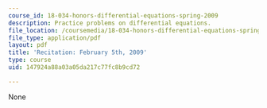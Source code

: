 ```yaml
---
course_id: 18-034-honors-differential-equations-spring-2009
description: Practice problems on differential equations.
file_location: /coursemedia/18-034-honors-differential-equations-spring-2009/147924a88a03a05da217c77fc8b9cd72_MIT18_034s09_rec01_2_5.pdf
file_type: application/pdf
layout: pdf
title: 'Recitation: February 5th, 2009'
type: course
uid: 147924a88a03a05da217c77fc8b9cd72

---
```

None